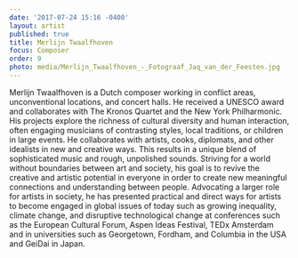 ```yaml
---
date: '2017-07-24 15:16 -0400'
layout: artist
published: true
title: Merlijn Twaalfhoven
focus: Composer
order: 9
photo: media/Merlijn_Twaalfhoven_-_Fotograaf_Jaq_van_der_Feesten.jpg
---
```

Merlijn Twaalfhoven is a Dutch composer working in conflict areas, unconventional locations, and concert halls. He received a UNESCO award and collaborates with The Kronos Quartet and the New York Philharmonic. His projects explore the richness of cultural diversity and human interaction, often engaging musicians of contrasting styles, local traditions, or children in large events. He collaborates with artists, cooks, diplomats, and other idealists in new and creative ways. This results in a unique blend of sophisticated music and rough, unpolished sounds. Striving for a world without boundaries between art and society, his goal is to revive the creative and artistic potential in everyone in order to create new meaningful connections and understanding between people. Advocating a larger role for artists in society, he has presented practical and direct ways for artists to become engaged in global issues of today such as growing inequality, climate change, and disruptive technological change at conferences such as the European Cultural Forum, Aspen Ideas Festival, TEDx Amsterdam and in universities such as Georgetown, Fordham, and Columbia in the USA and GeiDai in Japan.

